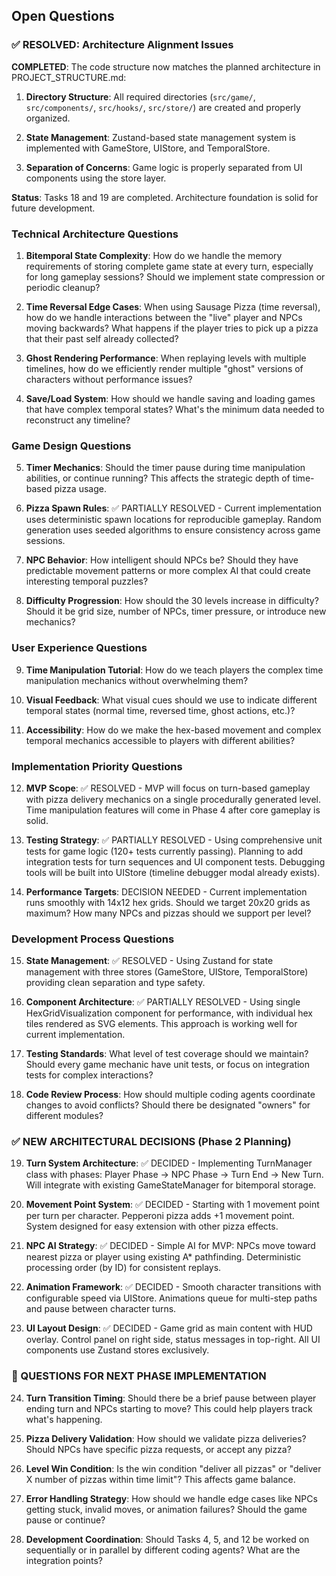 ## Open Questions

### ✅ RESOLVED: Architecture Alignment Issues

**COMPLETED**: The code structure now matches the planned architecture in PROJECT_STRUCTURE.md:

1. **Directory Structure**: All required directories (`src/game/`, `src/components/`, `src/hooks/`, `src/store/`) are created and properly organized.

2. **State Management**: Zustand-based state management system is implemented with GameStore, UIStore, and TemporalStore.

3. **Separation of Concerns**: Game logic is properly separated from UI components using the store layer.

**Status**: Tasks 18 and 19 are completed. Architecture foundation is solid for future development.

### Technical Architecture Questions

1. **Bitemporal State Complexity**: How do we handle the memory requirements of storing complete game state at every turn, especially for long gameplay sessions? Should we implement state compression or periodic cleanup?

2. **Time Reversal Edge Cases**: When using Sausage Pizza (time reversal), how do we handle interactions between the "live" player and NPCs moving backwards? What happens if the player tries to pick up a pizza that their past self already collected?

3. **Ghost Rendering Performance**: When replaying levels with multiple timelines, how do we efficiently render multiple "ghost" versions of characters without performance issues?

4. **Save/Load System**: How should we handle saving and loading games that have complex temporal states? What's the minimum data needed to reconstruct any timeline?

### Game Design Questions

5. **Timer Mechanics**: Should the timer pause during time manipulation abilities, or continue running? This affects the strategic depth of time-based pizza usage.

6. **Pizza Spawn Rules**: ✅ PARTIALLY RESOLVED - Current implementation uses deterministic spawn locations for reproducible gameplay. Random generation uses seeded algorithms to ensure consistency across game sessions.

7. **NPC Behavior**: How intelligent should NPCs be? Should they have predictable movement patterns or more complex AI that could create interesting temporal puzzles?

8. **Difficulty Progression**: How should the 30 levels increase in difficulty? Should it be grid size, number of NPCs, timer pressure, or introduce new mechanics?

### User Experience Questions

9. **Time Manipulation Tutorial**: How do we teach players the complex time manipulation mechanics without overwhelming them?

10. **Visual Feedback**: What visual cues should we use to indicate different temporal states (normal time, reversed time, ghost actions, etc.)?

11. **Accessibility**: How do we make the hex-based movement and complex temporal mechanics accessible to players with different abilities?

### Implementation Priority Questions

12. **MVP Scope**: ✅ RESOLVED - MVP will focus on turn-based gameplay with pizza delivery mechanics on a single procedurally generated level. Time manipulation features will come in Phase 4 after core gameplay is solid.

13. **Testing Strategy**: ✅ PARTIALLY RESOLVED - Using comprehensive unit tests for game logic (120+ tests currently passing). Planning to add integration tests for turn sequences and UI component tests. Debugging tools will be built into UIStore (timeline debugger modal already exists).

14. **Performance Targets**: DECISION NEEDED - Current implementation runs smoothly with 14x12 hex grids. Should we target 20x20 grids as maximum? How many NPCs and pizzas should we support per level?

### Development Process Questions

15. **State Management**: ✅ RESOLVED - Using Zustand for state management with three stores (GameStore, UIStore, TemporalStore) providing clean separation and type safety.

16. **Component Architecture**: ✅ PARTIALLY RESOLVED - Using single HexGridVisualization component for performance, with individual hex tiles rendered as SVG elements. This approach is working well for current implementation.

17. **Testing Standards**: What level of test coverage should we maintain? Should every game mechanic have unit tests, or focus on integration tests for complex interactions?

18. **Code Review Process**: How should multiple coding agents coordinate changes to avoid conflicts? Should there be designated "owners" for different modules?

### ✅ NEW ARCHITECTURAL DECISIONS (Phase 2 Planning)

19. **Turn System Architecture**: ✅ DECIDED - Implementing TurnManager class with phases: Player Phase → NPC Phase → Turn End → New Turn. Will integrate with existing GameStateManager for bitemporal storage.

20. **Movement Point System**: ✅ DECIDED - Starting with 1 movement point per turn per character. Pepperoni pizza adds +1 movement point. System designed for easy extension with other pizza effects.

21. **NPC AI Strategy**: ✅ DECIDED - Simple AI for MVP: NPCs move toward nearest pizza or player using existing A* pathfinding. Deterministic processing order (by ID) for consistent replays.

22. **Animation Framework**: ✅ DECIDED - Smooth character transitions with configurable speed via UIStore. Animations queue for multi-step paths and pause between character turns.

23. **UI Layout Design**: ✅ DECIDED - Game grid as main content with HUD overlay. Control panel on right side, status messages in top-right. All UI components use Zustand stores exclusively.

### 🔄 QUESTIONS FOR NEXT PHASE IMPLEMENTATION

24. **Turn Transition Timing**: Should there be a brief pause between player ending turn and NPCs starting to move? This could help players track what's happening.

25. **Pizza Delivery Validation**: How should we validate pizza deliveries? Should NPCs have specific pizza requests, or accept any pizza?

26. **Level Win Condition**: Is the win condition "deliver all pizzas" or "deliver X number of pizzas within time limit"? This affects game balance.

27. **Error Handling Strategy**: How should we handle edge cases like NPCs getting stuck, invalid moves, or animation failures? Should the game pause or continue?

28. **Development Coordination**: Should Tasks 4, 5, and 12 be worked on sequentially or in parallel by different coding agents? What are the integration points?
